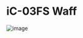 # iC-03FS Waff
![image](https://user-images.githubusercontent.com/45313904/120550068-f8fc0780-c426-11eb-9721-47f47f4ea195.png)
